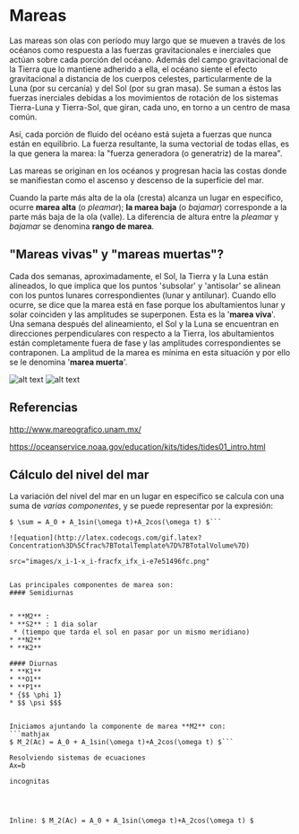 # Mareas

Las mareas son olas con período muy largo que se mueven a través de los océanos como respuesta a las fuerzas gravitacionales e inerciales que actúan sobre cada porción del océano. Además del campo gravitacional de la Tierra que lo mantiene adherido a ella, el océano siente el efecto gravitacional a distancia de los cuerpos celestes, particularmente de la Luna (por su cercanía) y del Sol (por su gran masa). Se suman a éstos las fuerzas inerciales debidas a los movimientos de rotación de los sistemas Tierra-Luna y Tierra-Sol, que giran, cada uno, en torno a un centro de masa común.

Así, cada porción de fluido del océano está sujeta a fuerzas que nunca están en equilibrio. La fuerza resultante, la suma vectorial de todas ellas, es la que genera la marea: la "fuerza generadora (o generatriz) de la marea".

Las mareas se originan en los océanos y progresan hacia las costas donde se manifiestan como el ascenso y descenso de la superficie del mar.

Cuando la parte más alta de la ola (cresta) alcanza un lugar en específico, ocurre **marea alta** (o _pleamar_); **la marea baja** (o _bajamar_) corresponde a la parte más baja de la ola (valle). La diferencia de altura entre la _pleamar_ y _bajamar_ se denomina **rango de marea**.

## "Mareas vivas" y "mareas muertas"?

Cada dos semanas, aproximadamente, el Sol, la Tierra y la Luna están alineados, lo que implica que los puntos 'subsolar' y 'antisolar' se alinean con los puntos lunares correspondientes (lunar y antilunar). Cuando ello ocurre, se dice que la marea está en fase porque los abultamientos lunar y solar coinciden y las amplitudes se superponen. Esta es la '**marea viva**'. Una semana después del alineamiento, el Sol y la Luna se encuentran en direcciones perpendiculares con respecto a la Tierra, los abultamientos están completamente fuera de fase y las amplitudes correspondientes se contraponen. La amplitud de la marea es mínima en esta situación y por ello se le denomina '**marea muerta**'.

![alt text](http://www.mareografico.unam.mx/portal/img/mareasvivas.png "Mareas vivas")     ![alt text](http://www.mareografico.unam.mx/portal/img/mareasmuertas.png "Mareas Muertas")


## **Referencias**
http://www.mareografico.unam.mx/

https://oceanservice.noaa.gov/education/kits/tides/tides01_intro.html

## Cálculo del nivel del mar

La variación del nivel del mar en un lugar en específico se calcula con una suma de _varias componentes_, y se puede representar por la expresión:
```mathjax
$ \sum = A_0 + A_1sin(\omega t)+A_2cos(\omega t) $```

![equation](http://latex.codecogs.com/gif.latex?Concentration%3D%5Cfrac%7BTotalTemplate%7D%7BTotalVolume%7D)

src="images/x_i-1-x_i-fracfx_ifx_i-e7e51496fc.png"


Las principales componentes de marea son:
#### Semidiurnas


* **M2** : 
* **S2** : 1 dia solar
 * (tiempo que tarda el sol en pasar por un mismo meridiano)
* **N2**
* **K2**

#### Diurnas
* **K1**
* **O1**
* **P1**
* {$$ \phi 1}
* $$ \psi $$$


Iniciamos ajuntando la componente de marea **M2** con:
```mathjax
$ M_2(Ac) = A_0 + A_1sin(\omega t)+A_2cos(\omega t) $```

Resolviendo sistemas de ecuaciones
Ax=b

incognitas




Inline: $ M_2(Ac) = A_0 + A_1sin(\omega t)+A_2cos(\omega t) $
